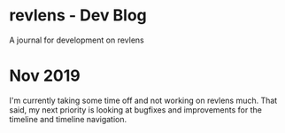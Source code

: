 # revlens - Dev Blog

A journal for development on revlens

# Nov 2019

I'm currently taking some time off and not working on revlens much. That said, my next priority is looking at bugfixes and improvements for the timeline and timeline navigation.
